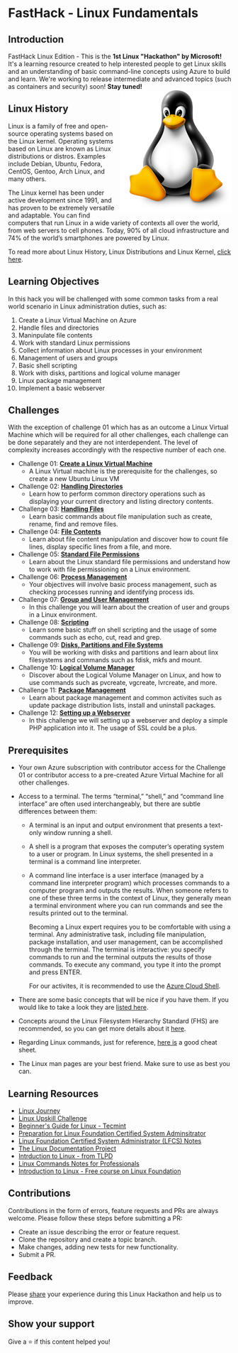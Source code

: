 # FastHack - Linux Fundamentals

## Introduction

FastHack Linux Edition - This is the **1st Linux "Hackathon" by Microsoft!** It's a learning resource created to help interested people to get Linux skills and an understanding of basic command-line concepts using Azure to build and learn. We're working to release intermediate and advanced topics (such as containers and security) soon! **Stay tuned!**
<img align="right" src="./Student/resources/images/linuxpenguin.png" width="250"/>

## Linux History

Linux is a family of free and open-source operating systems based on the Linux kernel. Operating systems based on Linux are known as Linux distributions or distros. Examples include Debian, Ubuntu, Fedora, CentOS, Gentoo, Arch Linux, and many others.

The Linux kernel has been under active development since 1991, and has proven to be extremely versatile and adaptable. You can find computers that run Linux in a wide variety of contexts all over the world, from web servers to cell phones. Today, 90% of all cloud infrastructure and 74% of the world’s smartphones are powered by Linux.

To read more about Linux History, Linux Distributions and Linux Kernel, [click here](./Student/resources/linux-history.md).


## Learning Objectives
In this hack you will be challenged with some common tasks from a real world scenario in Linux administration duties, such as:

1. Create a Linux Virtual Machine on Azure
2. Handle files and directories
3. Maninpulate file contents
4. Work with standard Linux permissions
5. Collect information about Linux processes in your environment
6. Management of users and groups
7. Basic shell scripting 
8. Work with disks, partitions and logical volume manager
9. Linux package management 
10. Implement a basic webserver 

## Challenges

With the exception of challenge 01 which has as an outcome a Linux Virtual Machine which will be required for all other challenges, each challenge can be done separately and they are not interdependent. The level of complexity increases accordingly with the respective number of each one.

* Challenge 01: **[Create a Linux Virtual Machine](Student/Challenge-01.md)**
	 - A Linux Virtual machine is the prerequisite for the challenges, so create a new Ubuntu Linux VM
* Challenge 02: **[Handling Directories](Student/Challenge-02.md)**
	 - Learn how to perform common directory operations such as displaying your current directory and listing directory contents.
* Challenge 03: **[Handling Files](Student/Challenge-03.md)**
	 - Learn basic commands about file manipulation such as create, rename, find and remove files.
* Challenge 04: **[File Contents](Student/Challenge-04.md)**
	 - Learn about file content manipulation and discover how to count file lines, display specific lines from a file, and more.
* Challenge 05: **[Standard File Permissions](Student/Challenge-05.md)**
	 - Learn about the Linux standard file permissions and understand how to work with file permissioning on a Linux environment.
* Challenge 06: **[Process Management](Student/Challenge-06.md)**
	 - Your objectives will involve basic process management, such as checking processes running and identifying process ids. 
* Challenge 07: **[Group and User Management](Student/Challenge-07.md)**
	 - In this challenge you will learn about the creation of user and groups in a Linux environment.
* Challenge 08: **[Scripting](Student/Challenge-08.md)**
	 - Learn some basic stuff on shell scripting and the usage of some commands such as echo, cut, read and grep.
* Challenge 09: **[Disks, Partitions and File Systems](Student/Challenge-09.md)**
	 - You will be working with disks and partitions and learn about linx filesystems and commands such as fdisk, mkfs and mount.
* Challenge 10: **[Logical Volume Manager](Student/Challenge-10.md)**
	 - Discover about the Logical Volume Manager on Linux, and how to use commands such as pvcreate, vgcreate, lvrcreate, and more.
* Challenge 11: **[Package Management](Student/Challenge-11.md)**
	 - Learn about package management and common activites such as update package distribution lists, install and uninstall packages.
* Challenge 12: **[Setting up a Webserver](Student/Challenge-12.md)**
	 - In this challenge we will setting up a webserver and deploy a simple PHP application into it. The usage of SSL could be a plus. 
	 
## Prerequisites
- Your own Azure subscription with contributor access for the Challenge 01 or contributor access to a pre-created Azure Virtual Machine for all other challenges.
- Access to a terminal. The terms “terminal,” “shell,” and “command line interface” are often used interchangeably, but there are subtle differences between them:

	* A terminal is an input and output environment that presents a text-only window running a shell.
	* A shell is a program that exposes the computer’s operating system to a user or program. In Linux systems, the shell presented in a terminal is a command line interpreter.
	* A command line interface is a user interface (managed by a command line interpreter program) which processes commands to a computer program and outputs the results.
When someone refers to one of these three terms in the context of Linux, they generally mean a terminal environment where you can run commands and see the results printed out to the terminal.

		Becoming a Linux expert requires you to be comfortable with using a terminal. Any administrative task, including file manipulation, package installation, and user management, can be accomplished through the terminal. The terminal is interactive: you specify commands to run and the terminal outputs the results of those commands. To execute any command, you type it into the prompt and press ENTER.

		For our activites, it is recommended to use the [Azure Cloud Shell](http://shell.azure.com/).


- There are some basic concepts that will be nice if you have them. If you would like to take a look they are [listed here](./Student/resources/concepts.md).
- Concepts around the Linux Filesystem Hierarchy Standard (FHS) are recommended, so you can get more details about it [here](./Student/resources/fhs.md).
- Regarding Linux commands, just for reference, [here is](./Student/resources/commands.md) a good cheat sheet.
- The Linux man pages are your best friend. Make sure to use as best you can.

## Learning Resources

* [Linux Journey](https://linuxjourney.com/)
* [Linux Upskill Challenge](https://linuxupskillchallenge.org/)
* [Beginner's Guide for Linux - Tecmint](https://www.tecmint.com/free-online-linux-learning-guide-for-beginners/)
* [Preparation for Linux Foundation Certified System Adminsitrator](https://github.com/Bes0n/LFCS)
* [Linux Foundation Certified System Administrator (LFCS) Notes](https://github.com/simonesavi/lfcs)
* [The Linux Documentation Project](https://tldp.org/)
* [Intrduction to Linux - from TLPD](https://tldp.org/LDP/intro-linux/intro-linux.pdf)
* [Linux Commands Notes for Professionals](https://goalkicker.com/LinuxBook/LinuxNotesForProfessionals.pdf)
* [Introduction to Linux - Free course on Linux Foundation](https://training.linuxfoundation.org/training/introduction-to-linux/)

## Contributions
Contributions in the form of errors, feature requests and PRs are always welcome. Please follow these steps before submitting a PR:

* Create an issue describing the error or feature request.
* Clone the repository and create a topic branch.
* Make changes, adding new tests for new functionality.
* Submit a PR.

## Feedback
Please [share](https://forms.office.com/r/1W73Y1rrxu) your experience during this Linux Hackathon and help us to improve.

## Show your support
Give a ⭐️ if this content helped you!

